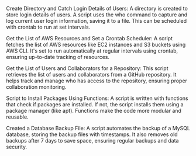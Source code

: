 Create Directory and Catch Login Details of Users: A directory is created to store login details of users. A script uses the who command to capture and log current user login information, saving it to a file. This can be scheduled with crontab to run at set intervals.

Get the List of AWS Resources and Set a Crontab Scheduler: A script fetches the list of AWS resources like EC2 instances and S3 buckets using AWS CLI. It's set to run automatically at regular intervals using crontab, ensuring up-to-date tracking of resources.

Get the List of Users and Collaborators for a Repository: This script retrieves the list of users and collaborators from a GitHub repository. It helps track and manage who has access to the repository, ensuring proper collaboration monitoring.

Script to Install Packages Using Functions: A script is written with functions that check if packages are installed. If not, the script installs them using a package manager (like apt). Functions make the code more modular and reusable.

Created a Database Backup File: A script automates the backup of a MySQL database, storing the backup files with timestamps. It also removes old backups after 7 days to save space, ensuring regular backups and data security.

